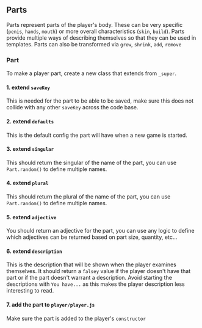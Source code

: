 ## Parts

Parts represent parts of the player's body. These can be very specific (`penis`, `hands`, `mouth`) or more overall characteristics (`skin`, `build`). Parts provide multiple ways of describing themselves so that they can be used in templates. Parts can also be transformed via `grow`, `shrink`, `add`, `remove`

### Part

To make a player part, create a new class that extends from `_super`.

#### 1. extend `saveKey`
This is needed for the part to be able to be saved, make sure this does not collide with any other `saveKey` across the code base.

#### 2. extend `defaults`
This is the default config the part will have when a new game is started.

#### 3. extend `singular`
This should return the singular of the name of the part, you can use `Part.random()` to define multiple names.

#### 4. extend `plural`
This should return the plural of the name of the part, you can use `Part.random()` to define multiple names.

#### 5. extend `adjective`
You should return an adjective for the part, you can use any logic to define which adjectives can be returned based on part size, quantity, etc...

#### 6. extend `description`
This is the description that will be shown when the player examines themselves. It should return a `falsey` value if the player doesn't have that part or if the part doesn't warrant a description.
Avoid starting the descriptions with `You have...` as this makes the player description less interesting to read.

#### 7. add the part to `player/player.js`
Make sure the part is added to the player's `constructor`